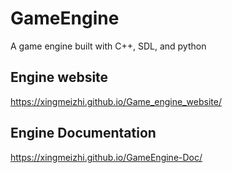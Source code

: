 # GameEngine
A game engine built with C++, SDL, and python
## Engine website
https://xingmeizhi.github.io/Game_engine_website/
## Engine Documentation
https://xingmeizhi.github.io/GameEngine-Doc/
